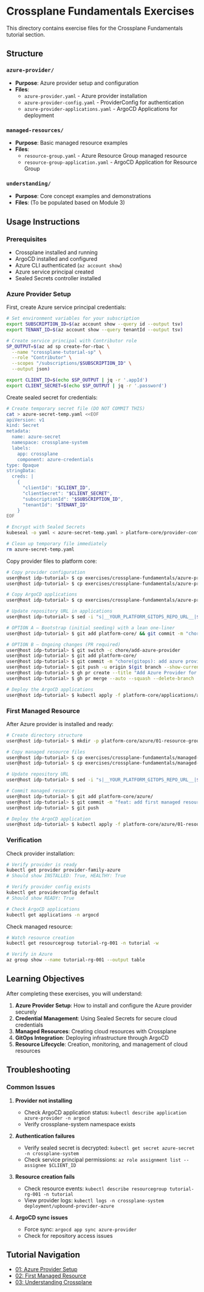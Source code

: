 # Crossplane Fundamentals Exercises

This directory contains exercise files for the Crossplane Fundamentals tutorial section.

## Structure

### `azure-provider/`
- **Purpose**: Azure provider setup and configuration
- **Files**:
  - `azure-provider.yaml` - Azure provider installation
  - `azure-provider-config.yaml` - ProviderConfig for authentication
  - `azure-provider-applications.yaml` - ArgoCD Applications for deployment

### `managed-resources/`
- **Purpose**: Basic managed resource examples
- **Files**:
  - `resource-group.yaml` - Azure Resource Group managed resource
  - `resource-group-application.yaml` - ArgoCD Application for Resource Group

### `understanding/`
- **Purpose**: Core concept examples and demonstrations
- **Files**: (To be populated based on Module 3)

## Usage Instructions

### Prerequisites
- Crossplane installed and running
- ArgoCD installed and configured
- Azure CLI authenticated (`az account show`)
- Azure service principal created
- Sealed Secrets controller installed

### Azure Provider Setup

First, create Azure service principal credentials:

```bash
# Set environment variables for your subscription
export SUBSCRIPTION_ID=$(az account show --query id --output tsv)
export TENANT_ID=$(az account show --query tenantId --output tsv)

# Create service principal with Contributor role
SP_OUTPUT=$(az ad sp create-for-rbac \
  --name "crossplane-tutorial-sp" \
  --role "Contributor" \
  --scopes "/subscriptions/$SUBSCRIPTION_ID" \
  --output json)

export CLIENT_ID=$(echo $SP_OUTPUT | jq -r '.appId')
export CLIENT_SECRET=$(echo $SP_OUTPUT | jq -r '.password')
```

Create sealed secret for credentials:

```bash
# Create temporary secret file (DO NOT COMMIT THIS)
cat > azure-secret-temp.yaml <<EOF
apiVersion: v1
kind: Secret
metadata:
  name: azure-secret
  namespace: crossplane-system
  labels:
    app: crossplane
    component: azure-credentials
type: Opaque
stringData:
  creds: |
    {
      "clientId": "$CLIENT_ID",
      "clientSecret": "$CLIENT_SECRET",
      "subscriptionId": "$SUBSCRIPTION_ID",
      "tenantId": "$TENANT_ID"
    }
EOF

# Encrypt with Sealed Secrets
kubeseal -o yaml < azure-secret-temp.yaml > platform-core/provider-configs/azure-credentials-sealed-secret.yaml

# Clean up temporary file immediately
rm azure-secret-temp.yaml
```

Copy provider files to platform core:

```bash
# Copy provider configuration
user@host idp-tutorial> $ cp exercises/crossplane-fundamentals/azure-provider/azure-provider.yaml platform-core/providers/
user@host idp-tutorial> $ cp exercises/crossplane-fundamentals/azure-provider/azure-provider-config.yaml platform-core/provider-configs/

# Copy ArgoCD applications
user@host idp-tutorial> $ cp exercises/crossplane-fundamentals/azure-provider/azure-provider-applications.yaml platform-core/applications/

# Update repository URL in applications
user@host idp-tutorial> $ sed -i "s|__YOUR_PLATFORM_GITOPS_REPO_URL__|$PLATFORM_GITOPS_REPO_URL|g" platform-core/applications/azure-provider-applications.yaml

# OPTION A — Bootstrap (initial seeding) with a lean one-liner
user@host idp-tutorial> $ git add platform-core/ && git commit -m "chore(gitops): seed azure provider (crossplane-fundamentals/azure-provider)" && git push -u origin HEAD

# OPTION B — Ongoing changes (PR required)
user@host idp-tutorial> $ git switch -c chore/add-azure-provider
user@host idp-tutorial> $ git add platform-core/
user@host idp-tutorial> $ git commit -m "chore(gitops): add azure provider (crossplane-fundamentals/azure-provider)"
user@host idp-tutorial> $ git push -u origin $(git branch --show-current)
user@host idp-tutorial> $ gh pr create --title "Add Azure Provider for Crossplane" --body "Sets up Azure provider with secure credentials via Sealed Secrets"
user@host idp-tutorial> $ gh pr merge --auto --squash --delete-branch

# Deploy the ArgoCD applications
user@host idp-tutorial> $ kubectl apply -f platform-core/applications/azure-provider-applications.yaml
```

### First Managed Resource

After Azure provider is installed and ready:

```bash
# Create directory structure
user@host idp-tutorial> $ mkdir -p platform-core/azure/01-resource-group

# Copy managed resource files
user@host idp-tutorial> $ cp exercises/crossplane-fundamentals/managed-resources/resource-group.yaml platform-core/azure/01-resource-group/
user@host idp-tutorial> $ cp exercises/crossplane-fundamentals/managed-resources/resource-group-application.yaml platform-core/azure/01-resource-group/application.yaml

# Update repository URL
user@host idp-tutorial> $ sed -i "s|__YOUR_PLATFORM_GITOPS_REPO_URL__|$PLATFORM_GITOPS_REPO_URL|g" platform-core/azure/01-resource-group/application.yaml

# Commit managed resource
user@host idp-tutorial> $ git add platform-core/azure/
user@host idp-tutorial> $ git commit -m "feat: add first managed resource - Azure Resource Group"
user@host idp-tutorial> $ git push

# Deploy the ArgoCD application
user@host idp-tutorial> $ kubectl apply -f platform-core/azure/01-resource-group/application.yaml
```

### Verification

Check provider installation:

```bash
# Verify provider is ready
kubectl get provider provider-family-azure
# Should show INSTALLED: True, HEALTHY: True

# Verify provider config exists
kubectl get providerconfig default
# Should show READY: True

# Check ArgoCD applications
kubectl get applications -n argocd
```

Check managed resource:

```bash
# Watch resource creation
kubectl get resourcegroup tutorial-rg-001 -n tutorial -w

# Verify in Azure
az group show --name tutorial-rg-001 --output table
```

## Learning Objectives

After completing these exercises, you will understand:

1. **Azure Provider Setup**: How to install and configure the Azure provider securely
2. **Credential Management**: Using Sealed Secrets for secure cloud credentials
3. **Managed Resources**: Creating cloud resources with Crossplane
4. **GitOps Integration**: Deploying infrastructure through ArgoCD
5. **Resource Lifecycle**: Creation, monitoring, and management of cloud resources

## Troubleshooting

### Common Issues

1. **Provider not installing**
   - Check ArgoCD application status: `kubectl describe application azure-provider -n argocd`
   - Verify crossplane-system namespace exists

2. **Authentication failures**
   - Verify sealed secret is decrypted: `kubectl get secret azure-secret -n crossplane-system`
   - Check service principal permissions: `az role assignment list --assignee $CLIENT_ID`

3. **Resource creation fails**
   - Check resource events: `kubectl describe resourcegroup tutorial-rg-001 -n tutorial`
   - View provider logs: `kubectl logs -n crossplane-system deployment/upbound-provider-azure`

4. **ArgoCD sync issues**
   - Force sync: `argocd app sync azure-provider`
   - Check for repository access issues

## Tutorial Navigation
- [01: Azure Provider Setup](../../docs/crossplane-fundamentals/01-azure-provider-setup.md)
- [02: First Managed Resource](../../docs/crossplane-fundamentals/02-first-managed-resource.md)
- [03: Understanding Crossplane](../../docs/crossplane-fundamentals/03-understanding-crossplane.md)
